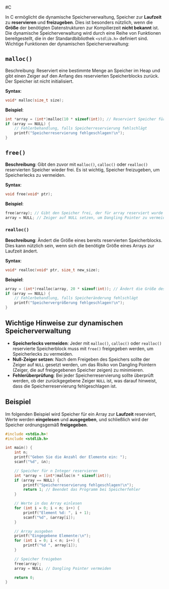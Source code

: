 #C 

In C ermöglicht die dynamische Speicherverwaltung, Speicher zur **Laufzeit** zu **reservieren** und **freizugeben**. 
Dies ist besonders nützlich, wenn die **Größe** der benötigten Datenstrukturen zur Kompilierzeit **nicht bekannt** ist. Die dynamische Speicherverwaltung wird durch eine Reihe von Funktionen bereitgestellt, die in der Standardbibliothek `<stdlib.h>` definiert sind.
Wichtige Funktionen der dynamischen Speicherverwaltung:

## `malloc()`

Beschreibung: Reserviert eine bestimmte Menge an Speicher im Heap und gibt einen Zeiger auf den Anfang des reservierten Speicherblocks zurück. Der Speicher ist nicht initialisiert.

**Syntax**:

```c
void* malloc(size_t size);
```

**Beispiel**:

```C
int *array = (int*)malloc(10 * sizeof(int)); // Reserviert Speicher für ein Array von 10 Integern
if (array == NULL) {
    // Fehlerbehandlung, falls Speicherreservierung fehlschlägt
    printf("Speicherreservierung fehlgeschlagen!\n");
}
```


## `free()`

**Beschreibung**: Gibt den zuvor mit `malloc()`, `calloc()` oder `realloc()` reservierten Speicher wieder frei. Es ist wichtig, Speicher freizugeben, um Speicherlecks zu vermeiden.

**Syntax**:

```C
void free(void* ptr);
```


**Beispiel**:

```C
free(array); // Gibt den Speicher frei, der für array reserviert wurde
array = NULL; // Zeiger auf NULL setzen, um Dangling Pointer zu vermeiden

```

### `realloc()`

**Beschreibung**: Ändert die Größe eines bereits reservierten Speicherblocks. Dies kann nützlich sein, wenn sich die benötigte Größe eines Arrays zur Laufzeit ändert.

**Syntax**:

```C
void* realloc(void* ptr, size_t new_size);
```


**Beispiel**:

```C
array = (int*)realloc(array, 20 * sizeof(int)); // Ändert die Größe des Arrays auf 20 Integer
if (array == NULL) {
    // Fehlerbehandlung, falls Speicheränderung fehlschlägt
    printf("Speichervergrößerung fehlgeschlagen!\n");
}
```


## Wichtige Hinweise zur dynamischen Speicherverwaltung

- **Speicherlecks vermeiden**: Jeder mit `malloc()`, `calloc()` oder `realloc()` reservierte Speicherblock muss mit `free()` freigegeben werden, um Speicherlecks zu vermeiden.
- **Null-Zeiger setzen**: Nach dem Freigeben des Speichers sollte der Zeiger auf `NULL` gesetzt werden, um das Risiko von Dangling Pointern (Zeiger, die auf freigegebenen Speicher zeigen) zu minimieren.
- **Fehlerüberprüfung**: Bei jeder Speicherreservierung sollte überprüft werden, ob der zurückgegebene Zeiger `NULL` ist, was darauf hinweist, dass die Speicherreservierung fehlgeschlagen ist.


## Beispiel
Im folgenden Beispiel wird Speicher für ein Array zur **Laufzeit** reserviert, Werte werden **eingelesen** und **ausgegeben**, und schließlich wird der Speicher ordnungsgemäß **freigegeben**.

``` C
#include <stdio.h>!
#include <stdlib.h>

int main() {
    int n;
    printf("Geben Sie die Anzahl der Elemente ein: ");
    scanf("%d", &n);

    // Speicher für n Integer reservieren
    int *array = (int*)malloc(n * sizeof(int));
    if (array == NULL) {
        printf("Speicherreservierung fehlgeschlagen!\n");
        return 1; // Beendet das Programm bei Speicherfehler
    }

    // Werte in das Array einlesen
    for (int i = 0; i < n; i++) {
        printf("Element %d: ", i + 1);
        scanf("%d", &array[i]);
    }

    // Array ausgeben
    printf("Eingegebene Elemente:\n");
    for (int i = 0; i < n; i++) {
        printf("%d ", array[i]);
    }

    // Speicher freigeben
    free(array);
    array = NULL; // Dangling Pointer vermeiden

    return 0;
}

```
